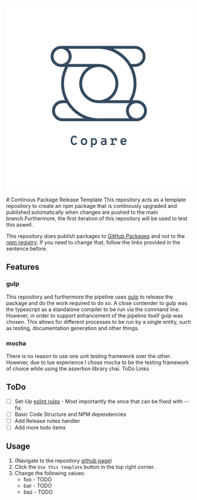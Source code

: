 <p align="center">
  <img src="./assets/logo_transparent.png"/>
</p>
# Continous Package Release Template
This repository acts as a template repository to create an npm package that is continously upgraded and published 
automatically when changes are pushed to the main branch.Furthermore, the first iteration of this repository will 
be used to test this aswell. 

This repository does publish packages to [GitHub Packages](https://github.com/VeegY/copare-template) and not to the 
[npm registry](https://github.com/VeegY/copare-template). If you need to change that, follow the links provided in the
sentence before.

## Features
### gulp
This repository and furthermore the pipeline uses [gulp](https://gulpjs.com/) to release the package and do the
work required to do so. A close contender to gulp was the typescript as a standalone compiler to be run via the command line.
However, in order to support enhancement of the pipeline itself gulp was chosen. This allows for different
processes to be run by a single entity, such as testing, documentation generation and other things.

### mocha
There is no reason to use one unit testing framework over the other. However, due to tue experience I chose mocha to
be the testing framework of choice while using the assertion library chai.
ToDo Links


## ToDo
* [ ] Set-Up [eslint rules](https://eslint.org/docs/rules/) - Most importantly the once that can be fixed with --fix.
* [ ] Basic Code Structure and NPM dependencies 
* [ ] Add Release notes handler 
* [ ] Add more todo items

## Usage
1. (Navigate to the repository [github page](https://github.com/VeegY/copare-template))
2. Click the ``Use this template`` button in the top right corner.
3. Change the following values: 
    * foo - TODO
    * bar - TODO
    * baz - TODO
